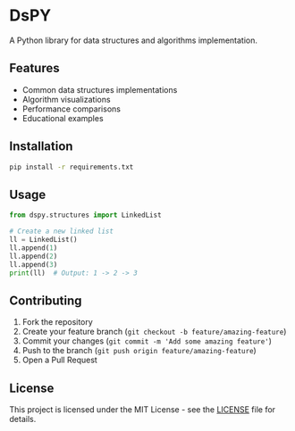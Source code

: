 # DsPY

A Python library for data structures and algorithms implementation.

## Features

- Common data structures implementations
- Algorithm visualizations
- Performance comparisons
- Educational examples

## Installation

```bash
pip install -r requirements.txt
```

## Usage

```python
from dspy.structures import LinkedList

# Create a new linked list
ll = LinkedList()
ll.append(1)
ll.append(2)
ll.append(3)
print(ll)  # Output: 1 -> 2 -> 3
```

## Contributing

1. Fork the repository
2. Create your feature branch (`git checkout -b feature/amazing-feature`)
3. Commit your changes (`git commit -m 'Add some amazing feature'`)
4. Push to the branch (`git push origin feature/amazing-feature`)
5. Open a Pull Request

## License

This project is licensed under the MIT License - see the [LICENSE](LICENSE) file for details. 